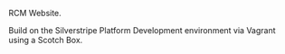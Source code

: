 RCM Website.

Build on the Silverstripe Platform
Development environment via Vagrant using a Scotch Box.
